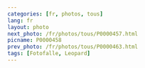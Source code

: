 ```yaml
---
categories: [fr, photos, tous]
lang: fr
layout: photo
next_photo: /fr/photos/tous/P0000457.html
picname: P0000458
prev_photo: /fr/photos/tous/P0000463.html
tags: [Fotofalle, Leopard]
---
```

